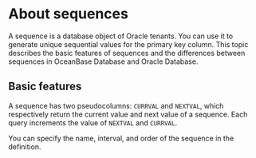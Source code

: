 # About sequences

A sequence is a database object of Oracle tenants. You can use it to generate unique sequential values for the primary key column. This topic describes the basic features of sequences and the differences between sequences in OceanBase Database and Oracle Database.

## Basic features

A sequence has two pseudocolumns: `CURRVAL` and `NEXTVAL`, which respectively return the current value and next value of a sequence. Each query increments the value of `NEXTVAL` and `CURRVAL`.

You can specify the name, interval, and order of the sequence in the definition.
